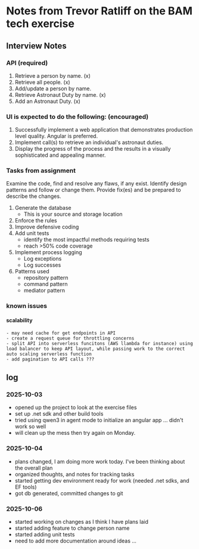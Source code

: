 # Notes from Trevor Ratliff on the BAM tech exercise

## Interview Notes

### API (required)

1. Retrieve a person by name. (x)
1. Retrieve all people. (x)
1. Add/update a person by name.
1. Retrieve Astronaut Duty by name. (x)
1. Add an Astronaut Duty. (x)


### UI is expected to do the following: (encouraged)

1. Successfully implement a web application that demonstrates production level quality. Angular is preferred.
1. Implement call(s) to retrieve an individual's astronaut duties.
1. Display the progress of the process and the results in a visually sophisticated and appealing manner.


### Tasks from assignment

Examine the code, find and resolve any flaws, if any exist. Identify design patterns and follow or change them. Provide fix(es) and be prepared to describe the changes.

1. Generate the database
    * This is your source and storage location
1. Enforce the rules
1. Improve defensive coding
1. Add unit tests
    * identify the most impactful methods requiring tests
    * reach >50% code coverage
1. Implement process logging
    * Log exceptions
    * Log successes
1. Patterns used
    - repository pattern
    - command pattern
    - mediator pattern


### known issues

#### scalability
    - may need cache for get endpoints in API
    - create a request queue for throttling concerns
    - split API into serverless funcitons (AWS llambda for instance) using load balancer to keep API layout, while passing work to the correct auto scaling serverless function
    - add pagination to API calls ???


## log

### 2025-10-03
- opened up the project to look at the exercise files
- set up .net sdk and other build tools
- tried using qwen3 in agent mode to initialize an angular app ... didn't work so well
- will clean up the mess then try again on Monday.

### 2025-10-04
- plans changed, I am doing more work today.  I've been thinking about the overall plan
- organized thoughts, and notes for tracking tasks
- started getting dev environment ready for work (needed .net sdks, and EF tools)
- got db generated, committed changes to git

### 2025-10-06
- started working on changes as I think I have plans laid
- started adding feature to change person name
- started adding unit tests
- need to add more documentation around ideas ...
